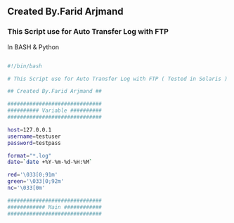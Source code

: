 ## Created By.Farid Arjmand ##

### This Script use for Auto Transfer Log with FTP


In BASH & Python


```sh

#!/bin/bash

# This Script use for Auto Transfer Log with FTP ( Tested in Solaris )

## Created By.Farid Arjmand ##

##############################
########## Variable ##########
##############################

host=127.0.0.1
username=testuser
password=testpass

format="*.log"
date=`date +%Y-%m-%d-%H:%M`

red='\033[0;91m'
green='\033[0;92m'
nc='\033[0m'

##############################
############ Main ############
##############################


























```
